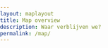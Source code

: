 ```yaml
---
layout: maplayout
title: Map overview
description: Waar verblijven we?
permalink: /map/
---
```

<style type="text/css">
        body { margin:0; padding:0; }
        #map { position:absolute; top:72px; bottom:0; width:100%; }
</style>

<div id="map"></div>

<script>
    L.mapbox.accessToken = '{{ site.mapbox.public_token }}';
    var map = L.mapbox.map('map', 'mapbox.streets',{
    legendControl: {
        position: 'topright'
    }
    }).setView([-25.8929, 21.5252],5);

    var geojson = {% include pois.geojson %};
    var myLayer = L.mapbox.featureLayer().addTo(map);

    // Add custom popup html to each marker.
    myLayer.on('layeradd', function(e) {
        var marker = e.layer;
        var feature = marker.feature;
        var image = feature.properties["marker-image"];

        var content =  '<div class="popup">' +
                                '<h2>' + feature.properties.title + '</h2>' +
                                '<div class="image">' +
                                    '<img src="' + image + '" />' +
                                '</div>'
                            '</div>';
        marker.bindPopup(content,{
            closeButton: true,
            minWidth: 320
        });
    });

    myLayer.on('click', function(e) {
        var marker = e.layer;
        var coordinates = marker.feature.geometry.coordinates;
        map.flyTo(e.latlng);
    });

    myLayer.setGeoJSON(geojson);
    map.legendControl.addLegend('<strong>Onze overnachtingen voor deze reis!</strong>');
</script>
